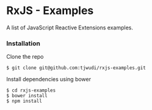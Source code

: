 # RxJS - Examples

A list of JavaScript Reactive Extensions examples.

### Installation

Clone the repo

```
$ git clone git@github.com:tjwudi/rxjs-examples.git
```

Install dependencies using bower

```
$ cd rxjs-examples
$ bower install
$ npm install
```